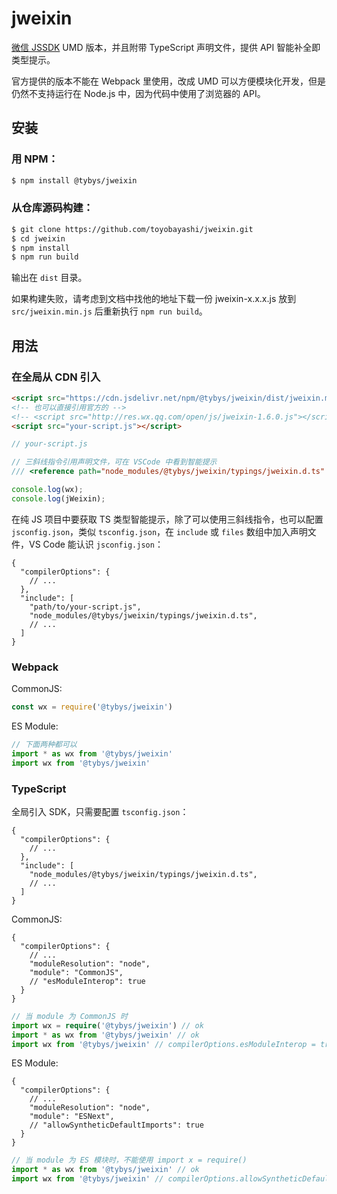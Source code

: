 # jweixin

[微信 JSSDK](https://developers.weixin.qq.com/doc/offiaccount/OA_Web_Apps/JS-SDK.html) UMD 版本，并且附带 TypeScript 声明文件，提供 API 智能补全即类型提示。

官方提供的版本不能在 Webpack 里使用，改成 UMD 可以方便模块化开发，但是仍然不支持运行在 Node.js 中，因为代码中使用了浏览器的 API。

## 安装

### 用 NPM：

``` bash
$ npm install @tybys/jweixin
```

### 从仓库源码构建：

``` bash
$ git clone https://github.com/toyobayashi/jweixin.git
$ cd jweixin
$ npm install
$ npm run build
```

输出在 `dist` 目录。

如果构建失败，请考虑到文档中找他的地址下载一份 jweixin-x.x.x.js 放到 `src/jweixin.min.js` 后重新执行 `npm run build`。

## 用法

### 在全局从 CDN 引入

``` html
<script src="https://cdn.jsdelivr.net/npm/@tybys/jweixin/dist/jweixin.min.js"></script>
<!-- 也可以直接引用官方的 -->
<!-- <script src="http://res.wx.qq.com/open/js/jweixin-1.6.0.js"></script> -->
<script src="your-script.js"></script>
```

``` js
// your-script.js

// 三斜线指令引用声明文件，可在 VSCode 中看到智能提示
/// <reference path="node_modules/@tybys/jweixin/typings/jweixin.d.ts" />

console.log(wx);
console.log(jWeixin);
```

在纯 JS 项目中要获取 TS 类型智能提示，除了可以使用三斜线指令，也可以配置 `jsconfig.json`，类似 `tsconfig.json`，在 `include` 或 `files` 数组中加入声明文件，VS Code 能认识 `jsconfig.json`：

``` jsonc
{
  "compilerOptions": {
    // ...
  },
  "include": [
    "path/to/your-script.js",
    "node_modules/@tybys/jweixin/typings/jweixin.d.ts",
    // ...
  ]
}
```

### Webpack

CommonJS:

``` js
const wx = require('@tybys/jweixin')
```

ES Module:

``` js
// 下面两种都可以
import * as wx from '@tybys/jweixin'
import wx from '@tybys/jweixin'
```

### TypeScript

全局引入 SDK，只需要配置 `tsconfig.json`：

``` jsonc
{
  "compilerOptions": {
    // ...
  },
  "include": [
    "node_modules/@tybys/jweixin/typings/jweixin.d.ts",
    // ...
  ]
}
```

CommonJS:

``` jsonc
{
  "compilerOptions": {
    // ...
    "moduleResolution": "node",
    "module": "CommonJS",
    // "esModuleInterop": true
  }
}
```

``` ts
// 当 module 为 CommonJS 时
import wx = require('@tybys/jweixin') // ok
import * as wx from '@tybys/jweixin' // ok
import wx from '@tybys/jweixin' // compilerOptions.esModuleInterop = true
```

ES Module:

``` jsonc
{
  "compilerOptions": {
    // ...
    "moduleResolution": "node",
    "module": "ESNext",
    // "allowSyntheticDefaultImports": true
  }
}
```

``` ts
// 当 module 为 ES 模块时，不能使用 import x = require()
import * as wx from '@tybys/jweixin' // ok
import wx from '@tybys/jweixin' // compilerOptions.allowSyntheticDefaultImports = true
```
